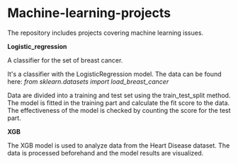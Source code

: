 # Machine-learning-projects

The repository includes projects covering machine learning issues.

**Logistic_regression**

A classifier for the set of breast cancer.

It's a classifier with the LogisticRegression model. The data can be found here: _from sklearn.datasets import load_breast_cancer_

Data are divided into a training and test set using the train_test_split method. The model is fitted in the training part and calculate the fit score to the data. The effectiveness of the model is checked by counting the score for the test part.

**XGB**

The XGB model is used to analyze data from the Heart Disease dataset. The data is processed beforehand and the model results are visualized.
